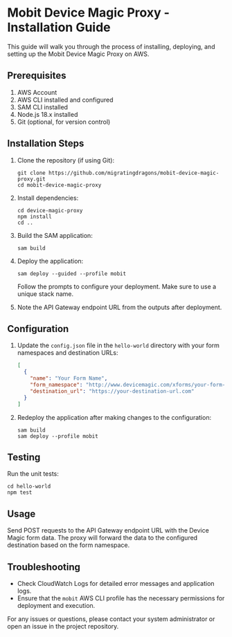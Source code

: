 # Mobit Device Magic Proxy - Installation Guide

This guide will walk you through the process of installing, deploying, and setting up the Mobit Device Magic Proxy on AWS.

## Prerequisites

1. AWS Account
2. AWS CLI installed and configured
3. SAM CLI installed
4. Node.js 18.x installed
5. Git (optional, for version control)

## Installation Steps

1. Clone the repository (if using Git):
   ```
   git clone https://github.com/migratingdragons/mobit-device-magic-proxy.git
   cd mobit-device-magic-proxy
   ```

2. Install dependencies:
   ```
   cd device-magic-proxy
   npm install
   cd ..
   ```

3. Build the SAM application:
   ```
   sam build
   ```

4. Deploy the application:
   ```
   sam deploy --guided --profile mobit
   ```
   Follow the prompts to configure your deployment. Make sure to use a unique stack name.

5. Note the API Gateway endpoint URL from the outputs after deployment.

## Configuration

1. Update the `config.json` file in the `hello-world` directory with your form namespaces and destination URLs:
   ```json
   [
     {
       "name": "Your Form Name",
       "form_namespace": "http://www.devicemagic.com/xforms/your-form-namespace",
       "destination_url": "https://your-destination-url.com"
     }
   ]
   ```

2. Redeploy the application after making changes to the configuration:
   ```
   sam build
   sam deploy --profile mobit
   ```

## Testing

Run the unit tests:
```
cd hello-world
npm test
```

## Usage

Send POST requests to the API Gateway endpoint URL with the Device Magic form data. The proxy will forward the data to the configured destination based on the form namespace.

## Troubleshooting

- Check CloudWatch Logs for detailed error messages and application logs.
- Ensure that the `mobit` AWS CLI profile has the necessary permissions for deployment and execution.

For any issues or questions, please contact your system administrator or open an issue in the project repository.
